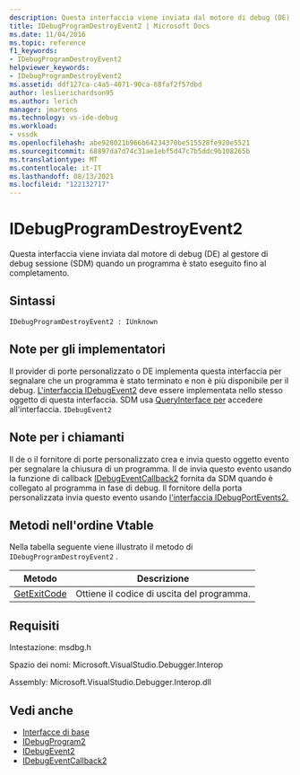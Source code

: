 ```yaml
---
description: Questa interfaccia viene inviata dal motore di debug (DE) al gestore di debug sessione (SDM) quando un programma è stato eseguito fino al completamento.
title: IDebugProgramDestroyEvent2 | Microsoft Docs
ms.date: 11/04/2016
ms.topic: reference
f1_keywords:
- IDebugProgramDestroyEvent2
helpviewer_keywords:
- IDebugProgramDestroyEvent2
ms.assetid: ddf127ca-c4a5-4071-90ca-68faf2f57dbd
author: leslierichardson95
ms.author: lerich
manager: jmartens
ms.technology: vs-ide-debug
ms.workload:
- vssdk
ms.openlocfilehash: abe928021b966b64234370be515528fe920e5521
ms.sourcegitcommit: 68897da7d74c31ae1ebf5d47c7b5ddc9b108265b
ms.translationtype: MT
ms.contentlocale: it-IT
ms.lasthandoff: 08/13/2021
ms.locfileid: "122132717"
---
```

# <a name="idebugprogramdestroyevent2"></a>IDebugProgramDestroyEvent2
Questa interfaccia viene inviata dal motore di debug (DE) al gestore di debug sessione (SDM) quando un programma è stato eseguito fino al completamento.

## <a name="syntax"></a>Sintassi

```
IDebugProgramDestroyEvent2 : IUnknown
```

## <a name="notes-for-implementers"></a>Note per gli implementatori
 Il provider di porte personalizzato o DE implementa questa interfaccia per segnalare che un programma è stato terminato e non è più disponibile per il debug. [L'interfaccia IDebugEvent2](../../../extensibility/debugger/reference/idebugevent2.md) deve essere implementata nello stesso oggetto di questa interfaccia. SDM usa [QueryInterface per](/cpp/atl/queryinterface) accedere all'interfaccia. `IDebugEvent2`

## <a name="notes-for-callers"></a>Note per i chiamanti
 Il de o il fornitore di porte personalizzato crea e invia questo oggetto evento per segnalare la chiusura di un programma. Il de invia questo evento usando la funzione di callback [IDebugEventCallback2](../../../extensibility/debugger/reference/idebugeventcallback2.md) fornita da SDM quando è collegato al programma in fase di debug. Il fornitore della porta personalizzata invia questo evento usando [l'interfaccia IDebugPortEvents2.](../../../extensibility/debugger/reference/idebugportevents2.md)

## <a name="methods-in-vtable-order"></a>Metodi nell'ordine Vtable
 Nella tabella seguente viene illustrato il metodo di `IDebugProgramDestroyEvent2` .

|Metodo|Descrizione|
|------------|-----------------|
|[GetExitCode](../../../extensibility/debugger/reference/idebugprogramdestroyevent2-getexitcode.md)|Ottiene il codice di uscita del programma.|

## <a name="requirements"></a>Requisiti
 Intestazione: msdbg.h

 Spazio dei nomi: Microsoft.VisualStudio.Debugger.Interop

 Assembly: Microsoft.VisualStudio.Debugger.Interop.dll

## <a name="see-also"></a>Vedi anche
- [Interfacce di base](../../../extensibility/debugger/reference/core-interfaces.md)
- [IDebugProgram2](../../../extensibility/debugger/reference/idebugprogram2.md)
- [IDebugEvent2](../../../extensibility/debugger/reference/idebugevent2.md)
- [IDebugEventCallback2](../../../extensibility/debugger/reference/idebugeventcallback2.md)
